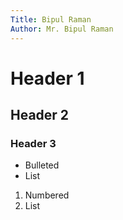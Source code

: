 ```yaml
---
Title: Bipul Raman
Author: Mr. Bipul Raman
---
```


# Header 1
## Header 2
### Header 3

- Bulleted
- List

1. Numbered
2. List
